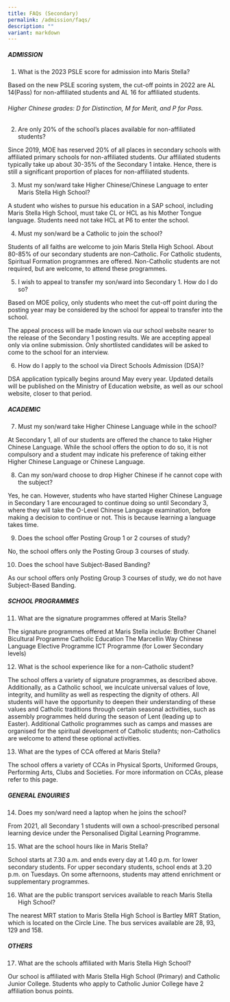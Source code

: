 ```yaml
---
title: FAQs (Secondary)
permalink: /admission/faqs/
description: ""
variant: markdown
---
```

##### ADMISSION
1. What is the 2023 PSLE score for admission into Maris Stella?

Based on the new PSLE scoring system, the cut-off points in 2022 are AL 14(Pass) for non-affiliated students and AL 16 for affiliated students.
###### Higher Chinese grades: D for Distinction, M for Merit, and P for Pass.

2. Are only 20% of the school’s places available for non-affiliated students?

Since 2019, MOE has reserved 20% of all places in secondary schools with affiliated primary schools for non-affiliated students. Our affiliated students typically take up about 30-35% of the Secondary 1 intake. Hence, there is still a significant proportion of places for non-affiliated students.

3. Must my son/ward take Higher Chinese/Chinese Language to enter Maris Stella High School?

A student who wishes to pursue his education in a SAP school, including Maris Stella High School, must take CL or HCL as his Mother Tongue language. Students need not take HCL at P6 to enter the school.

4. Must my son/ward be a Catholic to join the school?

Students of all faiths are welcome to join Maris Stella High School. About 80-85% of our secondary students are non-Catholic.
For Catholic students, Spiritual Formation programmes are offered. Non-Catholic students are not required, but are welcome, to attend these programmes.

5. I wish to appeal to transfer my son/ward into Secondary 1. How do I do so?

Based on MOE policy, only students who meet the cut-off point during the posting year may be considered by the school for appeal to transfer into the school.

The appeal process will be made known via our school website nearer to the release of the Secondary 1 posting results. We are accepting appeal only via online submission. Only shortlisted candidates will be asked to come to the school for an interview.

6. How do I apply to the school via Direct Schools Admission (DSA)?

DSA application typically begins around May every year. Updated details will be published on the Ministry of Education website, as well as our school website, closer to that period.


##### ACADEMIC


7. Must my son/ward take Higher Chinese Language while in the school?

At Secondary 1, all of our students are offered the chance to take Higher Chinese Language. While the school offers the option to do so, it is not compulsory and a student may indicate his preference of taking either Higher Chinese Language or Chinese Language.

8. Can my son/ward choose to drop Higher Chinese if he cannot cope with the subject?

Yes, he can. However, students who have started Higher Chinese Language in Secondary 1 are encouraged to continue doing so until Secondary 3, where they will take the O-Level Chinese Language examination, before making a decision to continue or not. This is because learning a language takes time.

9. Does the school offer Posting Group 1 or 2 courses of study?

No, the school offers only the Posting Group 3 courses of study.

10. Does the school have Subject-Based Banding? 

As our school offers only Posting Group 3 courses of study, we do not have Subject-Based Banding. 

##### SCHOOL PROGRAMMES
11. What are the signature programmes offered at Maris Stella?

The signature programmes offered at Maris Stella include:
Brother Chanel Bicultural Programme
Catholic Education 
The Marcellin Way
Chinese Language Elective Programme
ICT Programme (for Lower Secondary levels)

12. What is the school experience like for a non-Catholic student?

The school offers a variety of signature programmes, as described above. Additionally, as a Catholic school, we inculcate universal values of love, integrity, and humility as well as respecting the dignity of others. All students will have the opportunity to deepen their understanding of these values and Catholic traditions through certain seasonal activities, such as assembly programmes held during the season of Lent (leading up to Easter). Additional Catholic programmes such as camps and masses are organised for the spiritual development of Catholic students; non-Catholics are welcome to attend these optional activities.

13. What are the types of CCA offered at Maris Stella?

The school offers a variety of CCAs in Physical Sports, Uniformed Groups, Performing Arts, Clubs and Societies.
For more information on CCAs, please refer to this page.


##### GENERAL ENQUIRIES
14. Does my son/ward need a laptop when he joins the school?

From 2021, all Secondary 1 students will own a school-prescribed personal learning device under the Personalised Digital Learning Programme. 

15. What are the school hours like in Maris Stella?

School starts at 7.30 a.m. and ends every day at 1.40 p.m. for lower secondary students. For upper secondary students, school ends at 3.20 p.m. on Tuesdays. On some afternoons, students may attend enrichment or supplementary programmes. 

16. What are the public transport services available to reach Maris Stella High School?

The nearest MRT station to Maris Stella High School is Bartley MRT Station, which is located on the Circle Line.
The bus services available are 28, 93, 129 and 158.

##### OTHERS
17. What are the schools affiliated with Maris Stella High School?

Our school is affiliated with Maris Stella High School (Primary) and Catholic Junior College. Students who apply to Catholic Junior College have 2 affiliation bonus points.

